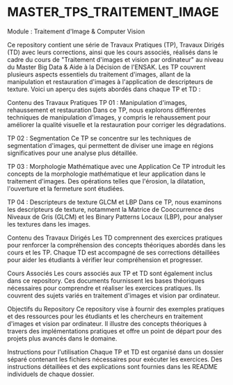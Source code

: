 # MASTER_TPS_TRAITEMENT_IMAGE
Module : Traitement d'Image &amp; Computer Vision

Ce repository contient une série de Travaux Pratiques (TP), Travaux Dirigés (TD) avec leurs corrections, ainsi que les cours associés, réalisés dans le cadre du cours de "Traitement d'images et vision par ordinateur" au niveau du Master Big Data & Aide à la Décision de l'ENSAK. Les TP couvrent plusieurs aspects essentiels du traitement d'images, allant de la manipulation et restauration d'images à l'application de descripteurs de texture. Voici un aperçu des sujets abordés dans chaque TP et TD :

Contenu des Travaux Pratiques
TP 01 : Manipulation d'images, rehaussement et restauration
Dans ce TP, nous explorons différentes techniques de manipulation d'images, y compris le rehaussement pour améliorer la qualité visuelle et la restauration pour corriger les dégradations.

TP 02 : Segmentation
Ce TP se concentre sur les techniques de segmentation d'images, qui permettent de diviser une image en régions significatives pour une analyse plus détaillée.

TP 03 : Morphologie Mathématique avec une Application
Ce TP introduit les concepts de la morphologie mathématique et leur application dans le traitement d'images. Des opérations telles que l'érosion, la dilatation, l'ouverture et la fermeture sont étudiées.

TP 04 : Descripteurs de texture GLCM et LBP
Dans ce TP, nous examinons les descripteurs de texture, notamment la Matrice de Cooccurrence des Niveaux de Gris (GLCM) et les Binary Patterns Locaux (LBP), pour analyser les textures dans les images.

Contenu des Travaux Dirigés
Les TD comprennent des exercices pratiques pour renforcer la compréhension des concepts théoriques abordés dans les cours et les TP. Chaque TD est accompagné de ses corrections détaillées pour aider les étudiants à vérifier leur compréhension et progresser.

Cours Associés
Les cours associés aux TP et TD sont également inclus dans ce repository. Ces documents fournissent les bases théoriques nécessaires pour comprendre et réaliser les exercices pratiques. Ils couvrent des sujets variés en traitement d'images et vision par ordinateur.

Objectifs du Repository
Ce repository vise à fournir des exemples pratiques et des ressources pour les étudiants et les chercheurs en traitement d'images et vision par ordinateur. Il illustre des concepts théoriques à travers des implémentations pratiques et offre un point de départ pour des projets plus avancés dans le domaine.

Instructions pour l'utilisation
Chaque TP et TD est organisé dans un dossier séparé contenant les fichiers nécessaires pour exécuter les exercices. Des instructions détaillées et des explications sont fournies dans les README individuels de chaque dossier.
